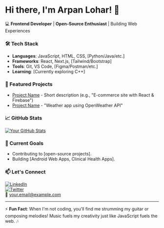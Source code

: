 # Hi there, I'm Arpan Lohar! 👋

💻 **Frontend Developer** | **Open-Source Enthusiast** | Building Web Experiences  

### 🛠️ Tech Stack  
- **Languages**: JavaScript, HTML, CSS, [Python/Java/etc.]  
- **Frameworks**: React, Next.js, [Tailwind/Bootstrap]  
- **Tools**: Git, VS Code, [Figma/Postman/etc.]  
- **Learning**: [Currently exploring C++]  

### 🚀 Featured Projects  
- [Project Name](https://github.com/yourusername/repo) - Short description (e.g., "E-commerce site with React & Firebase")  
- [Project Name](https://github.com/yourusername/repo) - "Weather app using OpenWeather API"  

### 📈 GitHub Stats  
[![Your GitHub Stats](https://github-readme-stats.vercel.app/api?username=devarpanlohar&show_icons=true&theme=radical)](https://github.com/devarpanlohar)  

### 🌱 Current Goals  
- Contributing to [open-source projects].  
- Building [Android Web Apps, Clinical Health Apps].  

### 📫 Let's Connect  
[![LinkedIn](https://img.shields.io/badge/LinkedIn-0077B5?style=flat&logo=linkedin)](https://linkedin.com/in/yourprofile)  
[![Twitter](https://img.shields.io/badge/Twitter-1DA1F2?style=flat&logo=twitter)](https://twitter.com/yourhandle)  
📧 your.email@example.com  

---

⚡ **Fun Fact**: When I'm not coding, you'll find me strumming my guitar or composing melodies! Music fuels my creativity just like JavaScript fuels the web. 🎶
